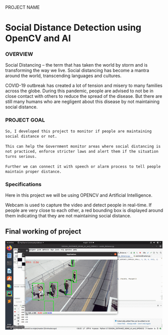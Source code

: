 
PROJECT NAME  

# Social Distance Detection using OpenCV and AI 

 

### OVERVIEW 

Social Distancing – the term that has taken the world by storm and is transforming the way we live. Social distancing has become a mantra around the world, transcending languages and cultures. 

COVID-19 outbreak has created a lot of tension and misery to many families across the globe. During this pandemic, people are advised to not be in close contact with others to reduce the spread of the disease. But there are still many humans who are negligent about this disease by not maintaining social distance.  

### PROJECT GOAL 

    So, I developed this project to monitor if people are maintaining social distance or not. 

    This can help the Government monitor areas where social distancing is not practiced, enforce stricter laws and alert them if the situation turns serious. 

    Further we can connect it with speech or alarm process to tell people maintain proper distance. 

### Specifications 

Here in this project we will be using OPENCV and Artificial Intelligence. 

Webcam is used to capture the video and detect people in real-time. If people are very close to each other, a red bounding box is displayed around them indicating that they are not maintaining social distance. 

## Final working of project

![social_distance](social_distance.gif)
